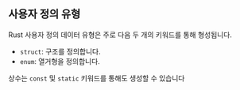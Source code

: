 ## 사용자 정의 유형

Rust 사용자 정의 데이터 유형은 주로 다음 두 개의 키워드를 통해 형성됩니다.

* `struct`: 구조를 정의합니다.
* `enum`: 열거형을 정의합니다.

상수는 `const` 및 `static` 키워드를 통해도 생성할 수 있습니다